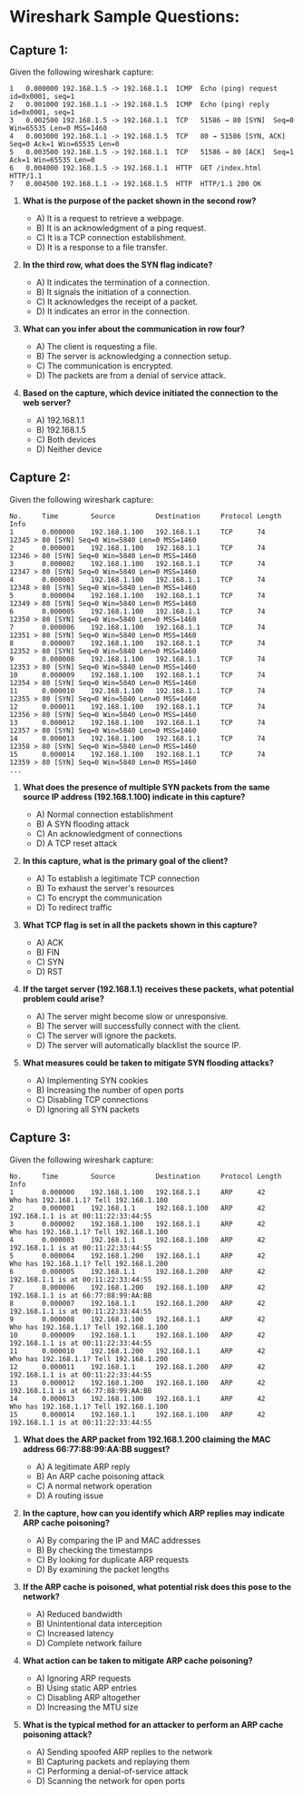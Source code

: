 # Wireshark Sample Questions:

## Capture 1:
Given the following wireshark capture:

```console
1   0.000000 192.168.1.5 -> 192.168.1.1  ICMP  Echo (ping) request  id=0x0001, seq=1
2   0.001000 192.168.1.1 -> 192.168.1.5  ICMP  Echo (ping) reply    id=0x0001, seq=1
3   0.002500 192.168.1.5 -> 192.168.1.1  TCP   51586 → 80 [SYN]  Seq=0 Win=65535 Len=0 MSS=1460
4   0.003000 192.168.1.1 -> 192.168.1.5  TCP   80 → 51586 [SYN, ACK] Seq=0 Ack=1 Win=65535 Len=0
5   0.003500 192.168.1.5 -> 192.168.1.1  TCP   51586 → 80 [ACK]  Seq=1 Ack=1 Win=65535 Len=0
6   0.004000 192.168.1.5 -> 192.168.1.1  HTTP  GET /index.html HTTP/1.1
7   0.004500 192.168.1.1 -> 192.168.1.5  HTTP  HTTP/1.1 200 OK
```

1. **What is the purpose of the packet shown in the second row?**
   - A) It is a request to retrieve a webpage.
   - B) It is an acknowledgment of a ping request.
   - C) It is a TCP connection establishment.
   - D) It is a response to a file transfer.

2. **In the third row, what does the SYN flag indicate?**
   - A) It indicates the termination of a connection.
   - B) It signals the initiation of a connection.
   - C) It acknowledges the receipt of a packet.
   - D) It indicates an error in the connection.

3. **What can you infer about the communication in row four?**
   - A) The client is requesting a file.
   - B) The server is acknowledging a connection setup.
   - C) The communication is encrypted.
   - D) The packets are from a denial of service attack.

4. **Based on the capture, which device initiated the connection to the web server?**
   - A) 192.168.1.1
   - B) 192.168.1.5
   - C) Both devices
   - D) Neither device

## Capture 2:
Given the following wireshark capture:

```console
No.     Time        Source          Destination     Protocol Length Info
1       0.000000    192.168.1.100   192.168.1.1     TCP      74     12345 > 80 [SYN] Seq=0 Win=5840 Len=0 MSS=1460
2       0.000001    192.168.1.100   192.168.1.1     TCP      74     12346 > 80 [SYN] Seq=0 Win=5840 Len=0 MSS=1460
3       0.000002    192.168.1.100   192.168.1.1     TCP      74     12347 > 80 [SYN] Seq=0 Win=5840 Len=0 MSS=1460
4       0.000003    192.168.1.100   192.168.1.1     TCP      74     12348 > 80 [SYN] Seq=0 Win=5840 Len=0 MSS=1460
5       0.000004    192.168.1.100   192.168.1.1     TCP      74     12349 > 80 [SYN] Seq=0 Win=5840 Len=0 MSS=1460
6       0.000005    192.168.1.100   192.168.1.1     TCP      74     12350 > 80 [SYN] Seq=0 Win=5840 Len=0 MSS=1460
7       0.000006    192.168.1.100   192.168.1.1     TCP      74     12351 > 80 [SYN] Seq=0 Win=5840 Len=0 MSS=1460
8       0.000007    192.168.1.100   192.168.1.1     TCP      74     12352 > 80 [SYN] Seq=0 Win=5840 Len=0 MSS=1460
9       0.000008    192.168.1.100   192.168.1.1     TCP      74     12353 > 80 [SYN] Seq=0 Win=5840 Len=0 MSS=1460
10      0.000009    192.168.1.100   192.168.1.1     TCP      74     12354 > 80 [SYN] Seq=0 Win=5840 Len=0 MSS=1460
11      0.000010    192.168.1.100   192.168.1.1     TCP      74     12355 > 80 [SYN] Seq=0 Win=5840 Len=0 MSS=1460
12      0.000011    192.168.1.100   192.168.1.1     TCP      74     12356 > 80 [SYN] Seq=0 Win=5840 Len=0 MSS=1460
13      0.000012    192.168.1.100   192.168.1.1     TCP      74     12357 > 80 [SYN] Seq=0 Win=5840 Len=0 MSS=1460
14      0.000013    192.168.1.100   192.168.1.1     TCP      74     12358 > 80 [SYN] Seq=0 Win=5840 Len=0 MSS=1460
15      0.000014    192.168.1.100   192.168.1.1     TCP      74     12359 > 80 [SYN] Seq=0 Win=5840 Len=0 MSS=1460
...
```

1. **What does the presence of multiple SYN packets from the same source IP address (192.168.1.100) indicate in this capture?**
   - A) Normal connection establishment
   - B) A SYN flooding attack
   - C) An acknowledgment of connections
   - D) A TCP reset attack

2. **In this capture, what is the primary goal of the client?**
   - A) To establish a legitimate TCP connection
   - B) To exhaust the server's resources
   - C) To encrypt the communication
   - D) To redirect traffic

3. **What TCP flag is set in all the packets shown in this capture?**
   - A) ACK
   - B) FIN
   - C) SYN
   - D) RST

4. **If the target server (192.168.1.1) receives these packets, what potential problem could arise?**
   - A) The server might become slow or unresponsive.
   - B) The server will successfully connect with the client.
   - C) The server will ignore the packets.
   - D) The server will automatically blacklist the source IP.

5. **What measures could be taken to mitigate SYN flooding attacks?**
   - A) Implementing SYN cookies
   - B) Increasing the number of open ports
   - C) Disabling TCP connections
   - D) Ignoring all SYN packets

## Capture 3:
Given the following wireshark capture:

```console
No.     Time        Source          Destination     Protocol Length Info
1       0.000000    192.168.1.100   192.168.1.1     ARP      42     Who has 192.168.1.1? Tell 192.168.1.100
2       0.000001    192.168.1.1     192.168.1.100   ARP      42     192.168.1.1 is at 00:11:22:33:44:55
3       0.000002    192.168.1.100   192.168.1.1     ARP      42     Who has 192.168.1.1? Tell 192.168.1.100
4       0.000003    192.168.1.1     192.168.1.100   ARP      42     192.168.1.1 is at 00:11:22:33:44:55
5       0.000004    192.168.1.200   192.168.1.1     ARP      42     Who has 192.168.1.1? Tell 192.168.1.200
6       0.000005    192.168.1.1     192.168.1.200   ARP      42     192.168.1.1 is at 00:11:22:33:44:55
7       0.000006    192.168.1.200   192.168.1.100   ARP      42     192.168.1.1 is at 66:77:88:99:AA:BB
8       0.000007    192.168.1.1     192.168.1.200   ARP      42     192.168.1.1 is at 00:11:22:33:44:55
9       0.000008    192.168.1.100   192.168.1.1     ARP      42     Who has 192.168.1.1? Tell 192.168.1.100
10      0.000009    192.168.1.1     192.168.1.100   ARP      42     192.168.1.1 is at 00:11:22:33:44:55
11      0.000010    192.168.1.200   192.168.1.1     ARP      42     Who has 192.168.1.1? Tell 192.168.1.200
12      0.000011    192.168.1.1     192.168.1.200   ARP      42     192.168.1.1 is at 00:11:22:33:44:55
13      0.000012    192.168.1.200   192.168.1.100   ARP      42     192.168.1.1 is at 66:77:88:99:AA:BB
14      0.000013    192.168.1.100   192.168.1.1     ARP      42     Who has 192.168.1.1? Tell 192.168.1.100
15      0.000014    192.168.1.1     192.168.1.100   ARP      42     192.168.1.1 is at 00:11:22:33:44:55
```

1. **What does the ARP packet from 192.168.1.200 claiming the MAC address 66:77:88:99:AA:BB suggest?**
   - A) A legitimate ARP reply
   - B) An ARP cache poisoning attack
   - C) A normal network operation
   - D) A routing issue

2. **In the capture, how can you identify which ARP replies may indicate ARP cache poisoning?**
   - A) By comparing the IP and MAC addresses
   - B) By checking the timestamps
   - C) By looking for duplicate ARP requests
   - D) By examining the packet lengths

3. **If the ARP cache is poisoned, what potential risk does this pose to the network?**
   - A) Reduced bandwidth
   - B) Unintentional data interception
   - C) Increased latency
   - D) Complete network failure

4. **What action can be taken to mitigate ARP cache poisoning?**
   - A) Ignoring ARP requests
   - B) Using static ARP entries
   - C) Disabling ARP altogether
   - D) Increasing the MTU size

5. **What is the typical method for an attacker to perform an ARP cache poisoning attack?**
   - A) Sending spoofed ARP replies to the network
   - B) Capturing packets and replaying them
   - C) Performing a denial-of-service attack
   - D) Scanning the network for open ports

